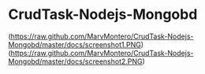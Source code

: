 # CrudTask-Nodejs-Mongobd
(https://raw.github.com/MarvMontero/CrudTask-Nodejs-Mongobd/master/docs/screenshot1.PNG)
(https://raw.github.com/MarvMontero/CrudTask-Nodejs-Mongobd/master/docs/screenshot2.PNG)
